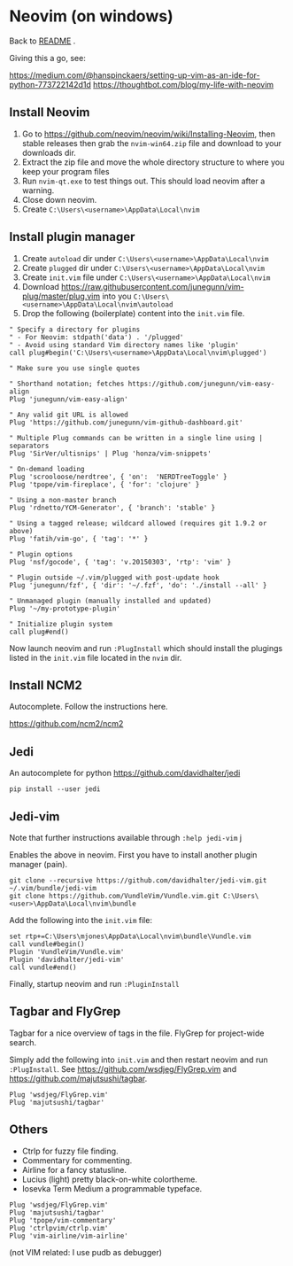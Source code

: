 # Neovim (on windows)

Back to [README](README.md) .

Giving this a go, see:

https://medium.com/@hanspinckaers/setting-up-vim-as-an-ide-for-python-773722142d1d
https://thoughtbot.com/blog/my-life-with-neovim

## Install Neovim

1. Go to https://github.com/neovim/neovim/wiki/Installing-Neovim, then stable releases then grab the `nvim-win64.zip` file and download to your downloads dir.
2. Extract the zip file and move the whole directory structure to where you keep your program files
3. Run `nvim-qt.exe` to test things out. This should load neovim after a warning.
4. Close down neovim.
5. Create `C:\Users\<username>\AppData\Local\nvim`

## Install plugin manager

1. Create `autoload` dir under `C:\Users\<username>\AppData\Local\nvim` 
2. Create `plugged` dir under `C:\Users\<username>\AppData\Local\nvim` 
3. Create `init.vim` file under `C:\Users\<username>\AppData\Local\nvim`
4. Download https://raw.githubusercontent.com/junegunn/vim-plug/master/plug.vim into you `C:\Users\<username>\AppData\Local\nvim\autoload`
5. Drop the following (boilerplate) content into the `init.vim` file.

```
" Specify a directory for plugins
" - For Neovim: stdpath('data') . '/plugged'
" - Avoid using standard Vim directory names like 'plugin'
call plug#begin('C:\Users\<username>\AppData\Local\nvim\plugged')

" Make sure you use single quotes

" Shorthand notation; fetches https://github.com/junegunn/vim-easy-align
Plug 'junegunn/vim-easy-align'

" Any valid git URL is allowed
Plug 'https://github.com/junegunn/vim-github-dashboard.git'

" Multiple Plug commands can be written in a single line using | separators
Plug 'SirVer/ultisnips' | Plug 'honza/vim-snippets'

" On-demand loading
Plug 'scrooloose/nerdtree', { 'on':  'NERDTreeToggle' }
Plug 'tpope/vim-fireplace', { 'for': 'clojure' }

" Using a non-master branch
Plug 'rdnetto/YCM-Generator', { 'branch': 'stable' }

" Using a tagged release; wildcard allowed (requires git 1.9.2 or above)
Plug 'fatih/vim-go', { 'tag': '*' }

" Plugin options
Plug 'nsf/gocode', { 'tag': 'v.20150303', 'rtp': 'vim' }

" Plugin outside ~/.vim/plugged with post-update hook
Plug 'junegunn/fzf', { 'dir': '~/.fzf', 'do': './install --all' }

" Unmanaged plugin (manually installed and updated)
Plug '~/my-prototype-plugin'

" Initialize plugin system
call plug#end()
```

Now launch neovim and run `:PlugInstall` which should install the plugings listed in the `init.vim` file located in the `nvim` dir.

## Install NCM2

Autocomplete. Follow the instructions here.

https://github.com/ncm2/ncm2

## Jedi

An autocomplete for python https://github.com/davidhalter/jedi

`pip install --user jedi`

## Jedi-vim

Note that further instructions available through `:help jedi-vim`  j

Enables the above in neovim. First you have to install another plugin manager (pain). 

```
git clone --recursive https://github.com/davidhalter/jedi-vim.git ~/.vim/bundle/jedi-vim
git clone https://github.com/VundleVim/Vundle.vim.git C:\Users\<user>\AppData\Local\nvim\bundle
```

Add the following into the `init.vim` file:

```
set rtp+=C:\Users\mjones\AppData\Local\nvim\bundle\Vundle.vim
call vundle#begin()
Plugin 'VundleVim/Vundle.vim'
Plugin 'davidhalter/jedi-vim'
call vundle#end()
```

Finally, startup neovim and run `:PluginInstall` 


## Tagbar and FlyGrep

Tagbar for a nice overview of tags in the file. FlyGrep for project-wide search.

Simply add the following into `init.vim` and then restart neovim and run `:PlugInstall`. See https://github.com/wsdjeg/FlyGrep.vim  and https://github.com/majutsushi/tagbar.

```
Plug 'wsdjeg/FlyGrep.vim'
Plug 'majutsushi/tagbar'
```

## Others

+ Ctrlp for fuzzy file finding.  
+ Commentary for commenting.  
+ Airline for a fancy statusline.  
+ Lucius (light) pretty black-on-white colortheme.  
+ Iosevka Term Medium a programmable typeface.  

```
Plug 'wsdjeg/FlyGrep.vim'
Plug 'majutsushi/tagbar'
Plug 'tpope/vim-commentary'
Plug 'ctrlpvim/ctrlp.vim'
Plug 'vim-airline/vim-airline'
```

(not VIM related: I use pudb as debugger)



